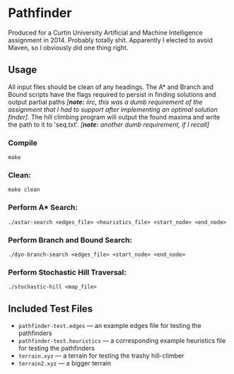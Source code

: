 # Pathfinder
Produced for a Curtin University Artificial and Machine Intelligence assignment in 2014. Probably totally shit. Apparently I elected to avoid Maven, so I obviously did one thing right.

## Usage
All input files should be clean of any headings. The A* and Branch and Bound scripts have the flags required to persist in finding solutions and output partial paths _[**note:** iirc, this was a dumb requirement of the assignment that I had to support after implementing an optimal solution finder]_. The hill climbing program will output the found maxima and write the path to it to 'seq.txt'. _[**note:** another dumb requirement, if I recall]_

### Compile
`make`

### Clean:
`make clean`

### Perform A* Search:
`./astar-search <edges_file> <heuristics_file> <start_node> <end_node>`

### Perform Branch and Bound Search:
`./dyn-branch-search <edges_file> <start_node> <end_node>`

### Perform Stochastic Hill Traversal:
`./stochastic-hill <map_file>`


## Included Test Files
- `pathfinder-test.edges` &mdash; an example edges file for testing the pathfinders
- `pathfinder-test.heuristics` &mdash; a corresponding example heuristics file for testing the pathfinders
- `terrain.xyz` &mdash; a terrain for testing the trashy hill-climber
- `terrain2.xyz` &mdash; a bigger terrain